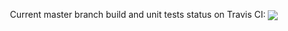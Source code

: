 <p align="center">Current master branch build and unit tests status on Travis CI: <a href="https://travis-ci.org/ned14/TripleGit"><img valign="middle" src="https://travis-ci.org/ned14/TripleGit.png?branch=master"/></a></p>
